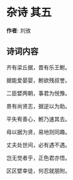 # 杂诗  其五

**作者**: 刘攽

## 诗词内容

齐有梁丘据，晋有乐王鲋。

据能爱晏婴，鲋欲残叔誉。

二臣嬖两朝，事君为悦豫。

景有尚贤志，据逆以为助。

平失宥善心，鲋乃速其去。

毋以据为贤，易地则同趣。

丈夫处世间，必有遇不遇。

岂无觉者乎，正色君亦悟。

区区嬖幸徒，何忍就朋附。

